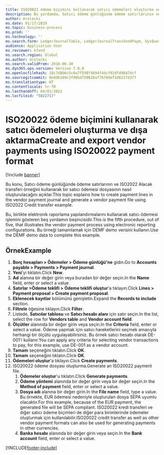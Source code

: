 ```yaml
---
title: ISO20022 ödeme biçimini kullanarak satıcı ödemeleri oluşturma ve dışa aktarma
description: Bu yordamda, Satıcı ödeme günlüğünde ödeme satırlarının ve ISO2022 Alacak transferi örneğini kullanarak bir satıcı ödemesi dosyasının nasıl oluşturulacağını gösterir.
author: mrolecki
ms.date: 01/17/2019
ms.topic: business-process
ms.prod: ''
ms.technology: ''
ms.search.form: LedgerJournalTable, LedgerJournalTransVendPaym, SysQueryForm, VendPaymProposalEdit, BankAccountTableLookUp
audience: Application User
ms.reviewer: kfend
ms.search.region: Global
ms.author: mrolecki
ms.search.validFrom: 2016-06-30
ms.dyn365.ops.version: Version 7.0.0
ms.openlocfilehash: 18c7d0b6c5c6a7f598f4b94f4dcf02df498d74cf
ms.sourcegitcommit: 0e8db169c3f90bd750826af76709ef5d621fd377
ms.translationtype: HT
ms.contentlocale: tr-TR
ms.lasthandoff: 04/01/2021
ms.locfileid: "5822717"
---
```

# <a name="create-and-export-vendor-payments-using-iso20022-payment-format"></a><span data-ttu-id="c379c-103">ISO20022 ödeme biçimini kullanarak satıcı ödemeleri oluşturma ve dışa aktarma</span><span class="sxs-lookup"><span data-stu-id="c379c-103">Create and export vendor payments using ISO20022 payment format</span></span>

[!include [banner](../../includes/banner.md)]

<span data-ttu-id="c379c-104">Bu konu, Satıcı ödeme günlüğünde ödeme satırlarının ve ISO2022 Alacak transferi örneğini kullanarak bir satıcı ödemesi dosyasının nasıl oluşturulacağını açıklar.</span><span class="sxs-lookup"><span data-stu-id="c379c-104">This topic explains how to create payment lines in the vendor payment journal and generate a vendor payment file using ISO2022 Credit transfer example.</span></span>

<span data-ttu-id="c379c-105">Bu, birlikte elektronik raporlama yapılandırmalarını kullanarak satıcı ödemesi işlemini gösteren beş yordamın beşincisidir.</span><span class="sxs-lookup"><span data-stu-id="c379c-105">This is the fifth procedure, out of five, that illustrates the vendor payment process using electronic reporting configurations.</span></span> <span data-ttu-id="c379c-106">Bu örneği tamamlamak için DEMF demo verisini kullanın.</span><span class="sxs-lookup"><span data-stu-id="c379c-106">Use the DEMF demo data to complete this example.</span></span>

## <a name="example"></a><span data-ttu-id="c379c-107">Örnek</span><span class="sxs-lookup"><span data-stu-id="c379c-107">Example</span></span>

1.    <span data-ttu-id="c379c-108">**Borç hesapları > Ödemeler > Ödeme günlüğü'ne** gidin.</span><span class="sxs-lookup"><span data-stu-id="c379c-108">Go to **Accounts payable > Payments > Payment journal**.</span></span>
2.    <span data-ttu-id="c379c-109">**Yeni**'yi tıklatın.</span><span class="sxs-lookup"><span data-stu-id="c379c-109">Click **New**.</span></span>
3.    <span data-ttu-id="c379c-110">**Ad** alanına bir değer girin veya buradan bir değer seçin.</span><span class="sxs-lookup"><span data-stu-id="c379c-110">In the **Name** field, enter or select a value.</span></span>
4.    <span data-ttu-id="c379c-111">**Satırlar >Ödeme teklifi > Ödeme teklifi oluştur**'a tıklayın.</span><span class="sxs-lookup"><span data-stu-id="c379c-111">Click **Lines > Payment proposal > Create payment proposal**.</span></span>
5.    <span data-ttu-id="c379c-112">**Eklenecek kayıtlar** bölümünü genişletin.</span><span class="sxs-lookup"><span data-stu-id="c379c-112">Expand the **Records to include** section.</span></span>
6.    <span data-ttu-id="c379c-113">**Filtrele** öğesine tıklayın.</span><span class="sxs-lookup"><span data-stu-id="c379c-113">Click **Filter**.</span></span>
7.    <span data-ttu-id="c379c-114">Listede, **Satıcılar tablosu** ve **Satıcı hesabı alanı** için satır seçin.</span><span class="sxs-lookup"><span data-stu-id="c379c-114">In the list, select the row for **Vendors table** and **Vendor account field**.</span></span>
8.    <span data-ttu-id="c379c-115">**Ölçütler** alanında bir değer girin veya seçin.</span><span class="sxs-lookup"><span data-stu-id="c379c-115">In the **Criteria** field, enter or select a value.</span></span> <span data-ttu-id="c379c-116">Ödeme yapmak için satıcı hareketlerini seçmek amacıyla herhangi bir ölçütü uygulayabilirsiniz. Bu örnek satıcı hesabı olarak DE-001'i kullanır.</span><span class="sxs-lookup"><span data-stu-id="c379c-116">You can apply any criteria for selecting vendor transactions to pay, for this example, use DE-001 as a vendor account.</span></span>
12.    <span data-ttu-id="c379c-117">**Tamam** seçeneğini tıklatın.</span><span class="sxs-lookup"><span data-stu-id="c379c-117">Click **OK**.</span></span>
13.    <span data-ttu-id="c379c-118">**Tamam** seçeneğini tıklatın.</span><span class="sxs-lookup"><span data-stu-id="c379c-118">Click **OK**.</span></span>
14.    <span data-ttu-id="c379c-119">**Ödemeleri oluştur**'a tıklayın.</span><span class="sxs-lookup"><span data-stu-id="c379c-119">Click **Create payments**.</span></span>
15. <span data-ttu-id="c379c-120">ISO20022 ödeme dosyası oluşturma.</span><span class="sxs-lookup"><span data-stu-id="c379c-120">Generate an ISO20022 payment file.</span></span>
    1.    <span data-ttu-id="c379c-121">**Ödemeler oluştur**'u tıklatın.</span><span class="sxs-lookup"><span data-stu-id="c379c-121">Click **Generate payments**.</span></span>
    2.    <span data-ttu-id="c379c-122">**Ödeme yöntemi** alanında bir değer girin veya bir değer seçin.</span><span class="sxs-lookup"><span data-stu-id="c379c-122">In the **Method of payment** field, enter or select a value.</span></span>
    3.    <span data-ttu-id="c379c-123">**Dosya adı** alanına bir değer girin.</span><span class="sxs-lookup"><span data-stu-id="c379c-123">In the **File name** field, type a value.</span></span> <span data-ttu-id="c379c-124">Bu örnekte, EUR ödemesi nedeniyle oluşturulan dosya SEPA uyumlu olacaktır.</span><span class="sxs-lookup"><span data-stu-id="c379c-124">For this example, because of the EUR payment, the generated file will be SEPA compliant.</span></span> <span data-ttu-id="c379c-125">ISO20022 kredi transferi ve diğer satıcı ödeme biçimleri de diğer para birimlerinde ödemeler oluşturmak için kullanılabilir.</span><span class="sxs-lookup"><span data-stu-id="c379c-125">ISO20022 credit transfer as well as other vendor payment formats can also be used for generating payments in other currencies.</span></span>
    4.    <span data-ttu-id="c379c-126">**Banka hesabı** alanında bir değer girin veya seçin.</span><span class="sxs-lookup"><span data-stu-id="c379c-126">In the **Bank account** field, enter or select a value.</span></span>



[!INCLUDE[footer-include](../../../includes/footer-banner.md)]